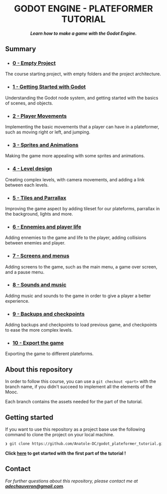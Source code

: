 <h1 align="center">GODOT ENGINE - PLATEFORMER TUTORIAL</h1>

_<h5 align="center">Learn how to make a game with the Godot Engine.</h5>_

## Summary

- ### [0 - Empty Project](https://github.com/Anatole-DC/godot_plateformer_tutorial/tree/0-Empty-Project)

The course starting project, with empty folders and the project architecture.

- ### [1 - Getting Started with Godot](https://github.com/Anatole-DC/godot_plateformer_tutorial/tree/1-Getting-started-with-godot)

Understanding the Godot node system, and getting started with the basics of scenes, and objects.

- ### [2 - Player Movements](https://github.com/Anatole-DC/godot_plateformer_tutorial/tree/2-Player-movements)

Implementing the basic movements that a player can have in a plateformer, such as moving right or left, and jumping.

- ### [3 - Sprites and Animations](https://github.com/Anatole-DC/godot_plateformer_tutorial/tree/4-Sprites-and-animations)

Making the game more appealing with some sprites and animations.

- ### [4 - Level design](https://github.com/Anatole-DC/godot_plateformer_tutorial/tree/3-Level-design)

Creating complex levels, with camera movements, and adding a link between each levels.

- ### [5 - Tiles and Parrallax](https://github.com/Anatole-DC/godot_plateformer_tutorial/tree/5-Tiles-and-parrallax)

Improving the game aspect by adding tileset for our plateforms, parrallax in the background, lights and more.

- ### [6 - Ennemies and player life](https://github.com/Anatole-DC/godot_plateformer_tutorial/tree/6-Ennemies-and-Player-life)

Adding ennemies to the game and life to the player, adding collisions between enemies and player.

- ### [7 - Screens and menus](https://github.com/Anatole-DC/godot_plateformer_tutorial/tree/7-Screens-and-menus)

Adding screens to the game, such as the main menu, a game over screen, and a pause menu.

- ### [8 - Sounds and music](https://github.com/Anatole-DC/godot_plateformer_tutorial/tree/8-Sounds-and-music)

Adding music and sounds to the game in order to give a player a better experience.

- ### [9 - Backups and checkpoints](https://github.com/Anatole-DC/godot_plateformer_tutorial/tree/9-Backups-and-checkpoints)

Adding backups and checkpoints to load previous game, and checkpoints to ease the more complex levels.

- ### [10 - Export the game](https://github.com/Anatole-DC/godot_plateformer_tutorial/tree/10-Export-the-game)

Exporting the game to different plateforms.

## About this repository

In order to follow this course, you can use a `git checkout <part>` with the branch name, if you didn't succeed to implement all the elements of the Mooc.

Each branch contains the assets needed for the part of the tutorial.

## Getting started

If you want to use this repository as a project base use the following command to clone the project on your local machine.

```bash
❯ git clone https://github.com/Anatole-DC/godot_plateformer_tutorial.git
```

**Click [here](https://github.com/Anatole-DC/godot_plateformer_tutorial/tree/0-Empty-Project) to get started with the first part of the tutorial !**

## Contact

_For further questions about this repository, please contact me at **adechauveron@gmail.com**._
